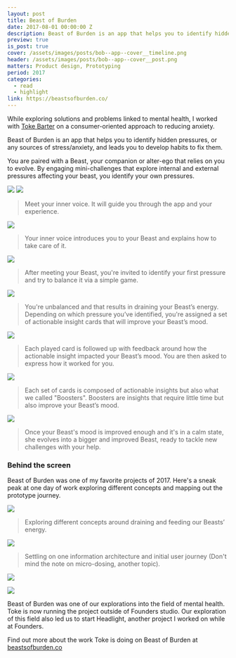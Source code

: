 ```yaml
---
layout: post
title: Beast of Burden
date: 2017-08-01 00:00:00 Z
description: Beast of Burden is an app that helps you to identify hidden pressures, or any sources of stress/anxiety, and leads you to develop habits to fix them.
preview: true
is_post: true
cover: /assets/images/posts/bob--app--cover__timeline.png
header: /assets/images/posts/bob--app--cover__post.png
matters: Product design, Prototyping
period: 2017
categories:
  - read
  - highlight
link: https://beastsofburden.co/
---
```


While exploring solutions and problems linked to mental health, I worked with [Toke Barter](https://www.linkedin.com/in/tokebarter/) on a consumer-oriented approach to reducing anxiety.

Beast of Burden is an app that helps you to identify hidden pressures, or any sources of stress/anxiety, and leads you to develop habits to fix them.

You are paired with a Beast, your companion or alter-ego that relies on you to evolve. By engaging mini-challenges that explore internal and external pressures affecting your beast, you identify your own pressures.

![](../../assets/images/posts/bob--app--content--0.png)
![](../../assets/images/posts/bob--app--content--1.png)

> Meet your inner voice. It will guide you through the app and your experience.

![](../../assets/images/posts/bob--app--content--2.png)

> Your inner voice introduces you to your Beast and explains how to take care of it.

![](../../assets/images/posts/bob--app--content--3.png)

> After meeting your Beast, you're invited to identify your first pressure and try to balance it via a simple game.

![](../../assets/images/posts/bob--app--content--4.png)

> You're unbalanced and that results in draining your Beast’s energy. Depending on which pressure you’ve identified, you're assigned a set of actionable insight cards that will improve your Beast’s mood.

![](../../assets/images/posts/bob--app--content--5.png)

> Each played card is followed up with feedback around how the actionable insight impacted your Beast’s mood. You are then asked to express how it worked for you.

![](../../assets/images/posts/bob--app--content--6.png)

> Each set of cards is composed of actionable insights but also what we called "Boosters". Boosters are insights that require little time but also improve your Beast’s mood.

![](../../assets/images/posts/bob--app--content--7.png)

> Once your Beast's mood is improved enough and it's in a calm state, she evolves into a bigger and improved Beast, ready to tackle new challenges with your help.


### Behind the screen

Beast of Burden was one of my favorite projects of 2017. Here's a sneak peak at one day of work exploring different concepts and mapping out the prototype journey.

![](../../assets/images/posts/bob--app--content--8.png)
> Exploring different concepts around draining and feeding our Beasts’ energy.

![](../../assets/images/posts/bob--app--content--9.png)

> Settling on one information architecture and initial user journey (Don't mind the note on micro-dosing, another topic).

![](../../assets/images/posts/bob--app--content--10.png)

![](../../assets/images/posts/bob--app--content--11.png)

Beast of Burden was one of our explorations into the field of mental health. Toke is now running the project outside of Founders studio. Our exploration of this field also led us to start Headlight, another project I worked on while at Founders.

Find out more about the work Toke is doing on Beast of Burden at [beastsofburden.co](https://beastsofburden.co/)
